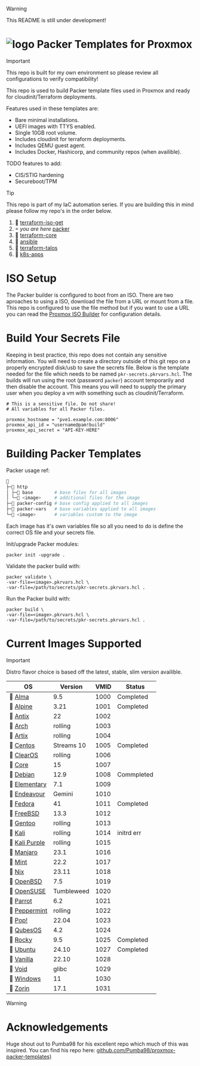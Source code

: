 > [!WARNING]
> This README is still under development!

# ![logo](https://icon.horse/icon/www.packer.io) Packer Templates for Proxmox
> [!IMPORTANT]
> This repo is built for my own environment so please review all configurations to verify compatibility!

This repo is used to build Packer template files used in Proxmox and ready for cloudinit/Terraform deployments.

Features used in these templates are:
- Bare minimal installations.
- UEFI images with TTYS enabled.
- Single 10GB root volume.
- Includes cloudinit for terraform deployments.
- Includes QEMU guest agent.
- Includes Docker, Hashicorp, and community repos (when availible).

TODO features to add:
- CIS/STIG hardening
- Secureboot/TPM

> [!TIP]
> This repo is part of my IaC automation series. If you are building this in mind please follow my repo's in the order below.

1.  [terraform-iso-get](https://github.com/dylanbegin/terraform-iso-get)
1.  *you are here* [packer](https://github.com/dylanbegin/packer)
1.  [terraform-core](https://github.com/dylanbegin/terraform-core)
1.  [ansible](https://github.com/dylanbegin/ansible)
1.  [terraform-talos](https://github.com/dylanbegin/terraform-talos)
1.  [k8s-apps](https://github.com/dylanbegin/k8s-apps)

# ISO Setup
The Packer builder is configured to boot from an ISO. There are two aproaches to using a ISO, download the file from a URL or mount from a file. This repo is configured to use the file method but if you want to use a URL you can read the [Proxmox ISO Builder](https://developer.hashicorp.com/packer/integrations/hashicorp/proxmox/latest/components/builder/iso#required) for configuration details.

# Build Your Secrets File
Keeping in best practice, this repo does not contain any sensitive information. You will need to create a directory outside of this git repo on a properly encrypted disk/usb to save the secrets file. Below is the template needed for the file which needs to be named `pkr-secrets.pkrvars.hcl`.
The builds will run using the root (password `packer`) account temporarily and then disable the account. This means you will need to supply the primary user when you deploy a vm with something such as cloudinit/Terraform.
```hcl
# This is a sensitive file. Do not share!
# All variables for all Packer files.

proxmox_hostname = "pve1.example.com:8006"
proxmox_api_id = "username@pam!build"
proxmox_api_secret = "API-KEY-HERE"
```

# Building Packer Templates
Packer usage ref:
```sh

├─ http
│ ├─ base        # base files for all images
│ └─ <image>     # additional files for the image
├─ packer-config # base config applied to all images
├─ packer-vars   # base variables applied to all images
└─ <image>       # variables custom to the image
```
Each image has it's own variables file so all you need to do is define the correct OS file and your secrets file.

Init/upgrade Packer modules:
```shell
packer init -upgrade .
```

Validate the packer build with:
```shell
packer validate \
-var-file=<image>.pkrvars.hcl \
-var-file=/path/to/secrets/pkr-secrets.pkrvars.hcl .
```

Run the Packer build with:
```shell
packer build \
-var-file=<image>.pkrvars.hcl \
-var-file=/path/to/secrets/pkr-secrets.pkrvars.hcl .
```

# Current Images Supported
> [!IMPORTANT]
> Distro flavor choice is based off the latest, stable, slim version availible.

| OS                                                    | Version    | VMID | Status |
| ----------------------------------------------------- | ---------- | ---- | ------ |
|  [Alma](https://almalinux.org/)                      | 9.5        | 1000 | Completed |
|  [Alpine](https://www.alpinelinux.org/)              | 3.21       | 1001 | Completed |
|  [Antix](https://antixlinux.com/)                    | 22         | 1002 | |
| 󰣇 [Arch](https://archlinux.org/)                      | rolling    | 1003 | |
|  [Artix](https://artixlinux.org/index.php)           | rolling    | 1004 | |
|  [Centos](https://www.centos.org/centos-stream/)     | Streams 10 | 1005 | Completed |
|  [ClearOS](https://www.clearlinux.org/index.html)    | rolling    | 1006 | |
|  [Core](http://www.tinycorelinux.net/)               | 15         | 1007 | |
| 󰣚 [Debian](https://www.debian.org/)                   | 12.9       | 1008 | Commpleted |
|  [Elementary](https://elementary.io/)                | 7.1        | 1009 | |
|  [Endeavour](https://endeavouros.com/)               | Gemini     | 1010 | |
| 󰣛 [Fedora](https://fedoraproject.org/)                | 41         | 1011 | Completed |
| 󰣠 [FreeBSD](https://www.freebsd.org/)                 | 13.3       | 1012 | |
| 󰣨 [Gentoo](https://www.gentoo.org/)                   | rolling    | 1013 | |
|  [Kali](https://www.kali.org/)                       | rolling    | 1014 | initrd err |
|  [Kali Purple](https://www.kali.org/)                | rolling    | 1015 | |
| 󱘊 [Manjaro](https://manjaro.org/)                     | 23.1       | 1016 | |
| 󰣭 [Mint](https://linuxmint.com/)                      | 22.2       | 1017 | |
| 󱄅 [Nix](https://nixos.org/)                           | 23.11      | 1018 | |
|  [OpenBSD](https://www.openbsd.org/)                 | 7.5        | 1019 | |
|  [OpenSUSE](https://www.opensuse.org/)               | Tumbleweed | 1020 | |
|  [Parrot](https://www.parrotsec.org/)                | 6.2        | 1021 | |
|  [Peppermint](https://peppermintos.com/)             | rolling    | 1022 | |
|  [Pop!](https://pop.system76.com/)                   | 22.04      | 1023 | |
|  [QubesOS](https://www.qubes-os.org/)                | 4.2        | 1024 | |
|  [Rocky](https://rockylinux.org/)                    | 9.5        | 1025 | Completed |
| 󰕈 [Ubuntu](https://ubuntu.com/)                       | 24.10      | 1027 | Completed |
|  [Vanilla](https://vanillaos.org/)                   | 22.10      | 1028 | |
|  [Void](https://voidlinux.org/)                      | glibc      | 1029 | |
|  [Windows](https://www.microsoft.com/en-us/windows/) | 11         | 1030 | |
|  [Zorin](https://zorin.com/os/)                      | 17.1       | 1031 | |
> [!WARNING]

# Acknowledgements
Huge shout out to Pumba98 for his excellent repo which much of this was inspired. You can find his repo here:
[github.com/Pumba98/proxmox-packer-templates)](https://github.com/Pumba98/proxmox-packer-templates)
